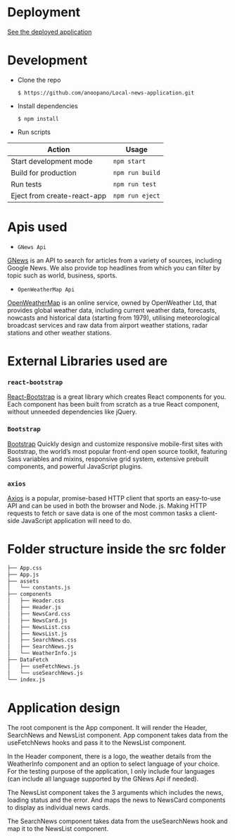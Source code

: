 # Deployment

[See the deployed application](url) 



# Development

* Clone the repo

  `$ https://github.com/anoopano/Local-news-application.git`

* Install dependencies

  `$ npm install`

* Run scripts

Action  | Usage
--------|-------
Start development mode |`npm start`
Build for production| `npm run build`
Run tests| `npm run test`
Eject from create-react-app| `npm run eject`


# Apis used 

* `GNews Api`

[GNews](https://gnews.io/) is an API to search for articles from a variety of sources, including Google News. We also provide top headlines from which you can filter by topic such as world, business, sports.

* `OpenWeatherMap Api`

[OpenWeatherMap](https://openweathermap.org/api) is an online service, owned by OpenWeather Ltd, that provides global weather data, including current weather data, forecasts, nowcasts and historical data (starting from 1979), utilising meteorological broadcast services and raw data from airport weather stations, radar stations and other weather stations.



# External Libraries used are

### `react-bootstrap`

[React-Bootstrap](https://react-bootstrap.github.io/) is a great library which creates React components for you. Each component has been built from scratch as a true React component, without unneeded dependencies like jQuery.

### `Bootstrap`

[Bootstrap](https://getbootstrap.com/) Quickly design and customize responsive mobile-first sites with Bootstrap, the world’s most popular front-end open source toolkit, featuring Sass variables and mixins, responsive grid system, extensive prebuilt components, and powerful JavaScript plugins.

### `axios`

[Axios](https://www.npmjs.com/package/axios) is a popular, promise-based HTTP client that sports an easy-to-use API and can be used in both the browser and Node. js. Making HTTP requests to fetch or save data is one of the most common tasks a client-side JavaScript application will need to do.


# Folder structure inside the src folder


```bash
├── App.css
├── App.js
├── assets
│   └── constants.js
├── components
│   ├── Header.css
│   ├── Header.js
│   ├── NewsCard.css
│   ├── NewsCard.js
│   ├── NewsList.css
│   ├── NewsList.js
│   ├── SearchNews.css
│   ├── SearchNews.js
│   └── WeatherInfo.js
├── DataFetch
│   ├── useFetchNews.js
│   └── useSearchNews.js
└── index.js
```

# Application design

The root component is the App component. It will render the Header, SearchNews and NewsList component. App component takes data from the useFetchNews hooks and pass it to the NewsList component.

In the Header component, there is a logo, the weather details from the WeatherInfo component and an option to select language of your choice. For the testing purpose of the application, I only include four languages (can include all language supported by the GNews Api if needed).

The NewsList component takes the 3 arguments which includes the news, loading status and the error. And maps the news to NewsCard components to display as individual news cards.

The SearchNews component takes data from the useSearchNews hook and map it to the NewsList component.
